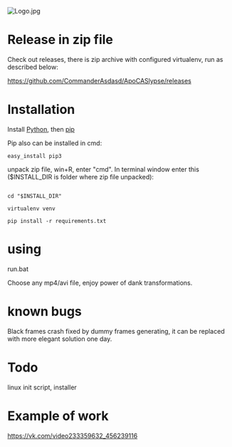 ![Logo.jpg](https://sun9-3.userapi.com/c840632/v840632669/6f517/tvA4DZKb67U.jpg)

# Release in zip file

Check out releases, there is zip archive with configured virtualenv, run as described below:

https://github.com/CommanderAsdasd/ApoCASlypse/releases

# Installation


Install [Python](https://www.python.org/download/releases/3.0/), then [pip](https://pip.pypa.io/en/stable/installing/)


Pip also can be installed in cmd:

```
easy_install pip3

```

unpack zip file, win+R, enter "cmd". In terminal window enter this ($INSTALL_DIR is folder where zip file unpacked):

``` 

cd "$INSTALL_DIR"

virtualenv venv

pip install -r requirements.txt
```

# using

run.bat

Choose any mp4/avi file, enjoy power of dank transformations. 

# known bugs

Black frames crash fixed by dummy frames generating, it can be replaced with more elegant solution one day.

# Todo

linux init script, installer

# Example of work

https://vk.com/video233359632_456239116
